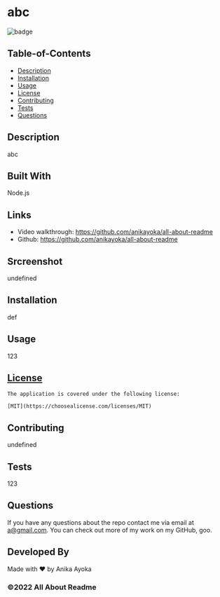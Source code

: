 # abc

  
  ![badge](https://img.shields.io/badge/license-MIT-blue)
    

  ## Table-of-Contents

  * [Description](#description)
  * [Installation](#installation)
  * [Usage](#usage)
  * [License](#license)
  * [Contributing](#contributing)
  * [Tests](#tests)
  * [Questions](#questions)
  
  ## Description
  abc

  ## Built With

  Node.js

  ## Links

  * Video walkthrough: https://github.com/anikayoka/all-about-readme
  * Github: https://github.com/anikayoka/all-about-readme

  
  ## Srcreenshot

  undefined

  ## Installation

  def

  ## Usage

  123
  
  ## [License](#table-of-contents)
    The application is covered under the following license:
    
    [MIT](https://choosealicense.com/licenses/MIT)
      
      

  ## Contributing

  undefined

  ## Tests

  123

  ## Questions

  If you have any questions about the repo contact me via email at a@gmail.com. You can check out more of my work on my GitHub, goo.

  ## Developed By

  Made with ❤️ by Anika Ayoka
  
  ### ©️2022 All About Readme 

